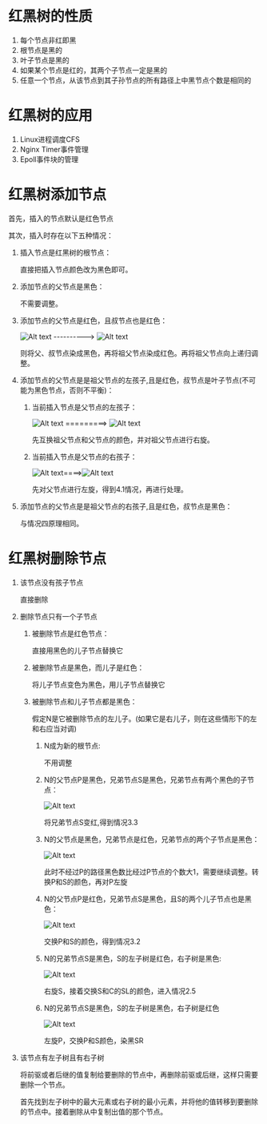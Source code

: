 # 红黑树的性质
1. 每个节点非红即黑
2. 根节点是黑的
3. 叶子节点是黑的
4. 如果某个节点是红的，其两个子节点一定是黑的
5. 任意一个节点，从该节点到其子孙节点的所有路径上中黑节点个数是相同的
   
# 红黑树的应用
1. Linux进程调度CFS
2. Nginx Timer事件管理
3. Epoll事件块的管理

# 红黑树添加节点
首先，插入的节点默认是红色节点

其次，插入时存在以下五种情况：
1. 插入节点是红黑树的根节点：
   
   直接把插入节点颜色改为黑色即可。

2. 添加节点的父节点是黑色：
   
   不需要调整。

3. 添加节点的父节点是红色，且叔节点也是红色：

   ![Alt text](image-1.png)  ---------->
   ![Alt text](image-2.png)
   
   则将父、叔节点染成黑色，再将祖父节点染成红色。再将祖父节点向上递归调整。

4. 添加节点的父节点是是祖父节点的左孩子,且是红色，叔节点是叶子节点(不可能为黑色节点，否则不平衡)：
   
   1. 当前插入节点是父节点的左孩子：

      ![Alt text](image-4.png)     =========> ![Alt text](image-5.png)
   
      先互换祖父节点和父节点的颜色，并对祖父节点进行右旋。


   2. 当前插入节点是父节点的右孩子：
   
      ![Alt text](image-3.png)====>![Alt text](image-4.png)

      先对父节点进行左旋，得到4.1情况，再进行处理。

5. 添加节点的父节点是是祖父节点的右孩子,且是红色，叔节点是黑色：
   
      与情况四原理相同。

# 红黑树删除节点



1. 该节点没有孩子节点
   
   直接删除

2. 删除节点只有一个子节点
   
   1. 被删除节点是红色节点：

      直接用黑色的儿子节点替换它

   2. 被删除节点是黑色，而儿子是红色：

      将儿子节点变色为黑色，用儿子节点替换它

   3. 被删除节点和儿子节点都是黑色：

      假定N是它被删除节点的左儿子。(如果它是右儿子，则在这些情形下的左和右应当对调)

      1. N成为新的根节点:

         不用调整

      2. N的父节点P是黑色，兄弟节点S是黑色，兄弟节点有两个黑色的子节点：
   
         ![Alt text](image-12.png)

         将兄弟节点S变红,得到情况3.3

      3. N的父节点是黑色，兄弟节点是红色，兄弟节点的两个子节点是黑色：
   
         ![Alt text](image-8.png)

         此时不经过P的路径黑色数比经过P节点的个数大1，需要继续调整。转换P和S的颜色，再对P左旋

      4. N的父节点P是红色，兄弟节点S是黑色，且S的两个儿子节点也是黑色：
   
         ![Alt text](image-9.png)

         交换P和S的颜色，得到情况3.2 

      5. N的兄弟节点S是黑色，S的左子树是红色，右子树是黑色:

         ![Alt text](image-10.png)
         
         右旋S，接着交换S和C的SL的颜色，进入情况2.5

      6. N的兄弟节点S是黑色，S的左子树是黑色，右子树是红色

         ![Alt text](image-11.png)

         左旋P，交换P和S颜色，染黑SR
         
      

3. 该节点有左子树且有右子树
   
   将前驱或者后继的值复制给要删除的节点中，再删除前驱或后继，这样只需要删除一个节点。
   
   
   首先找到左子树中的最大元素或右子树的最小元素，并将他的值转移到要删除的节点中。接着删除从中复制出值的那个节点。
   
   